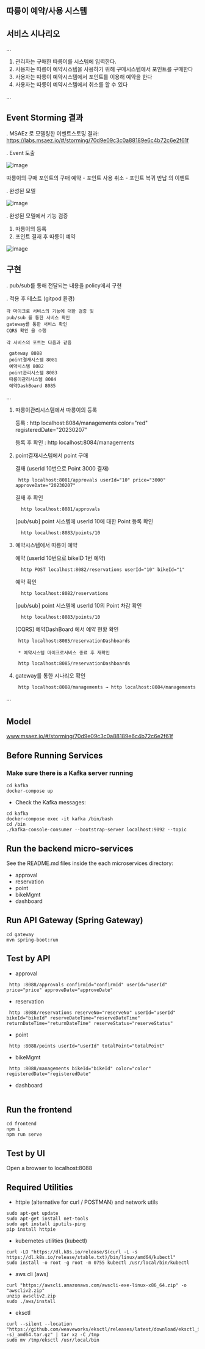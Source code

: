 ## 따릉이 예약/사용 시스템

## 서비스 시나리오

...

1. 관리자는 구매한 따릉이를 시스템에 입력한다.
2. 사용자는 따릉이 예약시스템을 사용하기 위해 구매시스템에서 포인트를 구매한다
3. 사용자는 따릉이 예약시스템에서 포인트를 이용해 예약을 한다
4. 사용자는 따릉이 예약시스템에서 취소를 할 수 있다

...


## Event Storming 결과
 . MSAEz 로 모델링한 이벤트스토밍 결과:
  https://labs.msaez.io/#/storming/70d9e09c3c0a88189e6c4b72c6e2f61f

 
 . Event 도출
 
![image](https://user-images.githubusercontent.com/2344829/217235648-3a1157ed-2092-47e4-9f6a-9b391d7e2743.png)

  따릉이의 구매
  포인트의 구매
  예약 - 포인트 사용
  취소 - 포인트 복귀
  반납
  의 이벤트 


 . 완성된 모델
 
 ![image](https://user-images.githubusercontent.com/2344829/217236216-a38c0155-8026-4a97-80a3-d5ea708bb64e.png)



 . 완성된 모델에서 기능 검증
 
  1) 따릉이의 등록
  2) 포인트 결재 후 따릉이 예약

![image](https://user-images.githubusercontent.com/2344829/217236947-a2da20c1-0906-42d0-b874-e100ac646940.png)

  
## 구현

  . pub/sub를 통해 전달되는 내용을 policy에서 구현
  
  
  . 적용 후 테스트 (gitpod 환경)
  
    각 마이크로 서비스의 기능에 대한 검증 및
    pub/sub 를 통한 서비스 확인
    gateway를 통한 서비스 확인
    CQRS 확인 을 수행 
  
    각 서비스의 포트는 다음과 같음
  
     gateway 8088
     point결재시스템 8081
     예약시스템 8082
     point관리시스템 8083
     따릉이관리시스템 8084
     예약DashBoard 8085
  
  ...
  
   1) 따릉이관리시스템에서 따릉이의 등록 
   
      등록 : http localhost:8084/managements color="red" registeredDate="20230207"  
      
      등록 후 확인 : http localhost:8084/managements 
      
   2) point결재시스템에서 point 구매
      
      결재 (userId 10번으로 Point 3000 결재)
      
           http localhost:8081/approvals userId="10" price="3000" approveDate="20230207" 
      
      결재 후 확인
      
            http localhost:8081/approvals
      
      [pub/sub] point 시스템에 userId 10에 대한 Point 등록 확인
      
            http localhost:8083/points/10
            
   3) 예약시스템에서 따릉이 예약

      예약 (userId 10번으로 bikeID 1번 예약)

            http POST localhost:8082/reservations userId="10" bikeId="1" 

      예약 확인
           
            http localhost:8082/reservations
      
      [pub/sub] point 시스템에 userId 10의 Point 차감 확인     
           
            http localhost:8083/points/10
      
      [CQRS] 예약DashBoard 에서 예약 현황 확인
      
           http localhost:8085/reservationDashboards
           
           * 예약시스템 마이크로서비스 종료 후 재확인
           
           http localhost:8085/reservationDashboards
   
   4) gateway를 통한 시나리오 확인
   
           http localhost:8088/managements → http localhost:8084/managements
          
  ...
  
## 
  
  

# 

## Model
www.msaez.io/#/storming/70d9e09c3c0a88189e6c4b72c6e2f61f

## Before Running Services
### Make sure there is a Kafka server running
```
cd kafka
docker-compose up
```
- Check the Kafka messages:
```
cd kafka
docker-compose exec -it kafka /bin/bash
cd /bin
./kafka-console-consumer --bootstrap-server localhost:9092 --topic
```

## Run the backend micro-services
See the README.md files inside the each microservices directory:

- approval
- reservation
- point
- bikeMgmt
- dashboard


## Run API Gateway (Spring Gateway)
```
cd gateway
mvn spring-boot:run
```

## Test by API
- approval
```
 http :8088/approvals confirmId="confirmId" userId="userId" price="price" approveDate="approveDate" 
```
- reservation
```
 http :8088/reservations reserveNo="reserveNo" userId="userId" bikeId="bikeId" reserveDateTime="reserveDateTime" returnDateTime="returnDateTime" reserveStatus="reserveStatus" 
```
- point
```
 http :8088/points userId="userId" totalPoint="totalPoint" 
```
- bikeMgmt
```
 http :8088/managements bikeId="bikeId" color="color" registeredDate="registeredDate" 
```
- dashboard
```
```


## Run the frontend
```
cd frontend
npm i
npm run serve
```

## Test by UI
Open a browser to localhost:8088

## Required Utilities

- httpie (alternative for curl / POSTMAN) and network utils
```
sudo apt-get update
sudo apt-get install net-tools
sudo apt install iputils-ping
pip install httpie
```

- kubernetes utilities (kubectl)
```
curl -LO "https://dl.k8s.io/release/$(curl -L -s https://dl.k8s.io/release/stable.txt)/bin/linux/amd64/kubectl"
sudo install -o root -g root -m 0755 kubectl /usr/local/bin/kubectl
```

- aws cli (aws)
```
curl "https://awscli.amazonaws.com/awscli-exe-linux-x86_64.zip" -o "awscliv2.zip"
unzip awscliv2.zip
sudo ./aws/install
```

- eksctl 
```
curl --silent --location "https://github.com/weaveworks/eksctl/releases/latest/download/eksctl_$(uname -s)_amd64.tar.gz" | tar xz -C /tmp
sudo mv /tmp/eksctl /usr/local/bin
```

